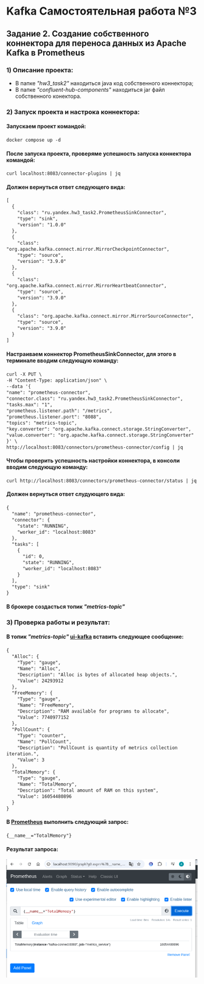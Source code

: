 # Kafka Самостоятельная работа №3
## Задание 2. Создание собственного коннектора для переноса данных из Apache Kafka в Prometheus

### 1) Описание проекта:
* В папке *"hw3_task2"* находиться java код собственного коннектора;
* В папке *"confluent-hub-components"* находиться jar файл собственного конектора.

### 2) Запуск проекта и настрока коннектора:
#### Запускаем проект командой:

```
docker compose up -d
```
#### После запуска проекта, проверяме успешность запуска коннектора командой:
```
curl localhost:8083/connector-plugins | jq
```
#### Должен вернуться ответ следующего вида:
```
[
  {
    "class": "ru.yandex.hw3_task2.PrometheusSinkConnector",
    "type": "sink",
    "version": "1.0.0"
  },
  {
    "class": "org.apache.kafka.connect.mirror.MirrorCheckpointConnector",
    "type": "source",
    "version": "3.9.0"
  },
  {
    "class": "org.apache.kafka.connect.mirror.MirrorHeartbeatConnector",
    "type": "source",
    "version": "3.9.0"
  },
  {
    "class": "org.apache.kafka.connect.mirror.MirrorSourceConnector",
    "type": "source",
    "version": "3.9.0"
  }
]
```
#### Настраиваем коннектор PrometheusSinkConnector, для этого в терминале вводим следующую команду:
```
curl -X PUT \
-H "Content-Type: application/json" \
--data '{
"name": "prometheus-connector",
"connector.class": "ru.yandex.hw3_task2.PrometheusSinkConnector",
"tasks.max": "1",
"prometheus.listener.path": "/metrics",
"prometheus.listener.port": "8088",
"topics": "metrics-topic",
"key.converter": "org.apache.kafka.connect.storage.StringConverter",
"value.converter": "org.apache.kafka.connect.storage.StringConverter"
}' \
http://localhost:8083/connectors/prometheus-connector/config | jq
```
#### Чтобы проверить успешность настройки коннектора, в консоли вводим следующую команду:
```
curl http://localhost:8083/connectors/prometheus-connector/status | jq
```
#### Должен вернуться ответ слудующего вида:
```
{
  "name": "prometheus-connector",
  "connector": {
    "state": "RUNNING",
    "worker_id": "localhost:8083"
  },
  "tasks": [
    {
      "id": 0,
      "state": "RUNNING",
      "worker_id": "localhost:8083"
    }
  ],
  "type": "sink"
}
```
#### В брокере создасться топик *"metrics-topic"*
### 3) Проверка работы и результат:
#### В топик *"metrics-topic"* [ui-kafka](http://localhost:8085) вставить следующее сообщение:
```
{
  "Alloc": {
    "Type": "gauge",
    "Name": "Alloc",
    "Description": "Alloc is bytes of allocated heap objects.",
    "Value": 24293912
  },
  "FreeMemory": {
    "Type": "gauge",
    "Name": "FreeMemory",
    "Description": "RAM available for programs to allocate",
    "Value": 7740977152
  },
  "PollCount": {
    "Type": "counter",
    "Name": "PollCount",
    "Description": "PollCount is quantity of metrics collection iteration.",
    "Value": 3
  },
  "TotalMemory": {
    "Type": "gauge",
    "Name": "TotalMemory",
    "Description": "Total amount of RAM on this system",
    "Value": 16054480896
  }
}
```
#### В [Prometheus](http://localhost:9090) выполнить следующий запрос:
```
{__name__="TotalMemory"}
```
#### Результат запроса:
![total](TotalMemory.png)
